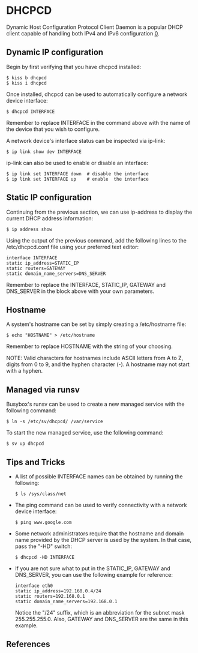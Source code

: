 DHCPCD
======

Dynamic Host Configuration Protocol Client Daemon is a popular DHCP client
capable of handling both IPv4 and IPv6 configuration [0].

Dynamic IP configuration
------------------------

Begin by first verifying that you have dhcpcd installed:

    $ kiss b dhcpcd
    $ kiss i dhcpcd

Once installed, dhcpcd can be used to automatically configure a network device
interface:

    $ dhcpcd INTERFACE

Remember to replace INTERFACE in the command above with the name of the device
that you wish to configure.

A network device's interface status can be inspected via ip-link:

    $ ip link show dev INTERFACE

ip-link can also be used to enable or disable an interface:

    $ ip link set INTERFACE down  # disable the interface
    $ ip link set INTERFACE up    # enable  the interface

Static IP configuration
-----------------------

Continuing from the previous section, we can use ip-address to display the
current DHCP address information:

    $ ip address show

Using the output of the previous command, add the following lines to the
/etc/dhcpcd.conf file using your preferred text editor:

    interface INTERFACE
    static ip_address=STATIC_IP
    static routers=GATEWAY
    static domain_name_servers=DNS_SERVER

Remember to replace the INTERFACE, STATIC_IP, GATEWAY and DNS_SERVER in the
block above with your own parameters.

Hostname
--------

A system's hostname can be set by simply creating a /etc/hostname file:

    $ echo "HOSTNAME" > /etc/hostname

Remember to replace HOSTNAME with the string of your choosing.

NOTE: Valid characters for hostnames include ASCII letters from A to Z,
      digits from 0 to 9, and the hyphen character (-). A hostname may
      not start with a hyphen.

Managed via runsv
-----------------

Busybox's runsv can be used to create a new managed service with the following
command:

    $ ln -s /etc/sv/dhcpcd/ /var/service

To start the new managed service, use the following command:

    $ sv up dhcpcd

Tips and Tricks
---------------

*   A list of possible INTERFACE names can be obtained by running the following:

        $ ls /sys/class/net

*   The ping command can be used to verify connectivity with a network device
    interface:

        $ ping www.google.com

*   Some network administrators require that the hostname and domain name
    provided by the DHCP server is used by the system. In that case, pass the
    "-HD" switch:

        $ dhcpcd -HD INTERFACE

*   If you are not sure what to put in the STATIC_IP, GATEWAY and DNS_SERVER,
    you can use the following example for reference:

        interface eth0
        static ip_address=192.168.0.4/24
        static routers=192.168.0.1
        static domain_name_servers=192.168.0.1

    Notice the "/24" suffix, which is an abbreviation for the subnet mask
    255.255.255.0. Also, GATEWAY and DNS_SERVER are the same in this example.

References
----------

[0]: https://github.com/rsmarples/dhcpcd
[1]: https://wiki.archlinux.org/index.php/Network_configuration
[2]: https://wiki.gentoo.org/wiki/Dhcpcd
